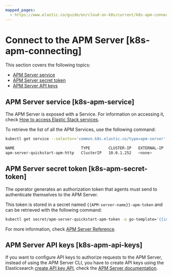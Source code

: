 ```yaml
---
mapped_pages:
  - https://www.elastic.co/guide/en/cloud-on-k8s/current/k8s-apm-connecting.html
---
```


# Connect to the APM Server [k8s-apm-connecting]

This section covers the following topics:

* [APM Server service](#k8s-apm-service)
* [APM Server secret token](#k8s-apm-secret-token)
* [APM Server API keys](#k8s-apm-api-keys)

## APM Server service [k8s-apm-service]

The APM Server is exposed with a Service. For information on accessing it, check [How to access Elastic Stack services](accessing-services.md).

To retrieve the list of all the APM Services, use the following command:

```sh
kubectl get service --selector='common.k8s.elastic.co/type=apm-server'
```

```sh
NAME                             TYPE        CLUSTER-IP   EXTERNAL-IP   PORT(S)    AGE
apm-server-quickstart-apm-http   ClusterIP   10.0.1.252   <none>        8200/TCP   154m
```


## APM Server secret token [k8s-apm-secret-token]

The operator generates an authorization token that agents must send to authenticate themselves to the APM Server.

This token is stored in a secret named `{{APM-server-name}}-apm-token` and can be retrieved with the following command:

```sh
kubectl get secret/apm-server-quickstart-apm-token -o go-template='{{index .data "secret-token" | base64decode}}'
```

For more information, check [APM Server Reference](https://www.elastic.co/guide/en/apm/server/current/index.html).


## APM Server API keys [k8s-apm-api-keys]

If you want to configure API keys to authorize requests to the APM Server, instead of using the APM Server CLI, you have to create API keys using the Elasticsearch  [create API key API](https://www.elastic.co/guide/en/elasticsearch/reference/7.14/security-api-create-api-key.html), check the [APM Server documentation](https://www.elastic.co/guide/en/apm/server/current/api-key.html#create-api-key-workflow-es).


